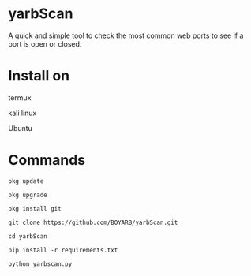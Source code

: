 # yarbScan

A quick and simple tool to check the most common web ports to see if a port is open or closed.

# Install on

termux

kali linux

Ubuntu 

# Commands

```
pkg update
```
```
pkg upgrade
```
```
pkg install git
```
```
git clone https://github.com/BOYARB/yarbScan.git
```
```
cd yarbScan
```
```
pip install -r requirements.txt
```
```
python yarbscan.py
```


